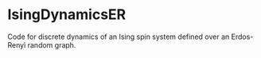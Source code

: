 # IsingDynamicsER
Code for discrete dynamics of an Ising spin system defined over an Erdos-Renyì random graph.

